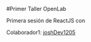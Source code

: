 #Primer Taller OpenLab

Primera sesión de ReactJS con 

Colaborador1:  [joshDev1205](https://github.com/joshDev1205/ "Colaborador")
